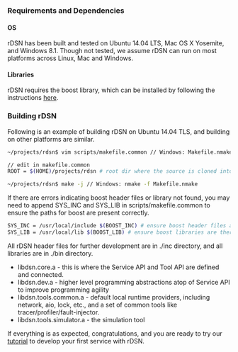 ### Requirements and Dependencies

#### OS

rDSN has been built and tested on Ubuntu 14.04 LTS, Mac OS X Yosemite, and Windows 8.1. Though not tested, we assume rDSN can run on most platforms across Linux, Mac and Windows.

#### Libraries

rDSN requires the boost library, which can be installed by following the instructions [here](http://www.boost.org/doc/libs/1_57_0/more/getting_started/). 

### Building rDSN

Following is an example of building rDSN on Ubuntu 14.04 TLS, and building on other platforms are similar.

```bash
~/projects/rdsn$ vim scripts/makefile.common // Windows: Makefile.nmake.common

// edit in makefile.common
ROOT = $(HOME)/projects/rdsn # root dir where the source is cloned into

~/projects/rdsn$ make -j // Windows: nmake -f Makefile.nmake
```

If there are errors indicating boost header files or library not found, you may need to append SYS_INC and SYS_LIB in scripts/makefile.common to ensure the paths for boost are present correctly.

```bash
SYS_INC = /usr/local/include $(BOOST_INC) # ensure boost header files are there
SYS_LIB = /usr/local/lib $(BOOST_LIB) # ensure boost libraries are there
```

All rDSN header files for further development are in ./inc directory, and all libraries are in ./bin directory.
* libdsn.core.a - this is where the Service API and Tool API are defined and connected.
* libdsn.dev.a - higher level programming abstractions atop of Service API to improve programming agility
* libdsn.tools.common.a - default local runtime providers, including network, aio, lock, etc., and a set of common tools like tracer/profiler/fault-injector.
* libdsn.tools.simulator.a - the simulation tool

If everything is as expected, congratulations, and you are ready to try our [tutorial](https://github.com/imzhenyu/rDSN/wiki/tutorial) to develop your first service with rDSN.


